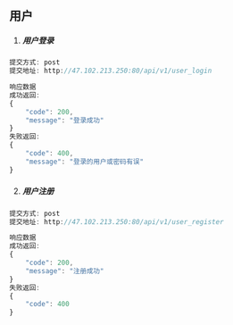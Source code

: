 ## 用户

1. ##### 用户登录

```javascript
提交方式: post
提交地址: http://47.102.213.250:80/api/v1/user_login

响应数据
成功返回:
{
    "code": 200,
    "message": "登录成功"
}
失败返回:
{
    "code": 400,
    "message": "登录的用户或密码有误"
}
```

2. ##### 用户注册

```javascript
提交方式: post
提交地址: http://47.102.213.250:80/api/v1/user_register

响应数据
成功返回:
{
    "code": 200,
    "message": "注册成功"
}
失败返回:
{
    "code": 400
}
```



